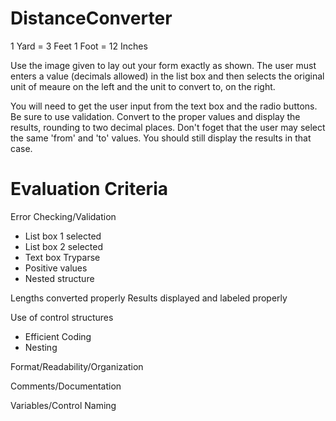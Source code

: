 # DistanceConverter

1 Yard = 3 Feet
1 Foot = 12 Inches

Use the image given to lay out your form exactly as shown.
The user must enters a value (decimals allowed) in the list box and then selects the original
unit of meaure on the left and the unit to convert to, on the right.

You will need to get the user input from the text box and the radio buttons. Be sure to use validation.
Convert to the proper values and display the results, rounding to two decimal places.
Don't foget that the user may select the same 'from' and 'to' values. You should still display the results in that case.




# Evaluation Criteria

Error Checking/Validation
- List box 1 selected
- List box 2 selected
- Text box Tryparse	
- Positive values	
- Nested structure

Lengths converted properly
Results displayed and labeled properly
  
Use of control structures
- Efficient Coding
- Nesting

Format/Readability/Organization

Comments/Documentation

Variables/Control Naming
